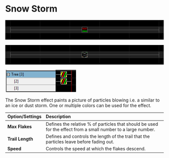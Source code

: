 # Snow Storm

![Icon](../../.gitbook/assets/image%20%28148%29.png)

![Sequencer Grid](../../.gitbook/assets/image-775.png)

![](../../.gitbook/assets/image%20%28439%29.png)

The Snow Storm effect paints a picture of particles blowing i.e. a similar to an ice or dust storm. One or multiple colors can be used for the effect.

| Option/Settings | Description |
| :--- | :--- |
| **Max Flakes** | Defines the relative % of particles that should be used for the effect from a small number to a large number. |
| **Trail Length** | Defines and controls the length of the trail that the particles leave before fading out. |
| **Speed** | Controls the speed at which the flakes descend. |

